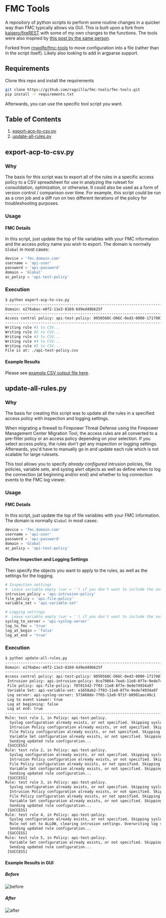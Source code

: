 # FMC Tools
A repository of python scripts to perform some routine changes in a quicker way than FMC typically allows via GUI. This is built upon a fork from [kaisero/fireREST](https://github.com/kaisero/fireREST) with some of my own changes to the functions. The tools were also inspired by [this post by the same person](http://dependencyhell.net/2017/08/27/Automating-ACP-Bulk-Changes/).

Forked from [rnwolfe/fmc-tools](https://github.com/rnwolfe/fmc-tools) to move configuration into a file (rather than in the script itself).  Likely also looking to add in argparse support.

## Requirements
Clone this repo and install the requirements
``` bash
git clone https://github.com/ragzilla/fmc-tools/fmc-tools.git
pip install -r requirements.txt
```
Afterwards, you can use the specific tool script you want.

## Table of Contents
1. [export-acp-to-csv.py](#export-acp-to-csvpy)
2. [update-all-rules.py](#update-all-rulespy)
## export-acp-to-csv.py
### Why
The basis for this script was to export all of the rules in a specific access policy to a CSV spreadsheet for use in analyzing the ruleset for consolidation, optimization, or otherwise. It could also be used as a form of version control / comparison over time. For example, this script could be run as a cron job and a diff run on two different iterations of the policy for troubleshooting purposes.
### Usage
#### FMC Details
In this script, just update the top of file variables with your FMC information and the access policy name you wish to export. The domain is normally `Global` in most cases: 
```python
device = 'fmc.domain.com'
username = 'api-user'
password = 'api-password'
domain = 'Global'
ac_policy = 'api-test-policy'
```

### Execution
```bash
$ python export-acp-to-csv.py
-------------------------------------------------------------------------------------
Domain: e276abec-e0f2-11e3-8169-6d9ed49b625f
-------------------------------------------------------------------------------------
Access control policy: api-test-policy: 0050568C-D66C-0ed3-0000-171798708124
-------------------------------------------------------------------------------------
Writing rule #1 to CSV...
Writing rule #2 to CSV...
Writing rule #3 to CSV...
Writing rule #4 to CSV...
Writing rule #5 to CSV...
File is at: ./api-test-policy.csv
```

#### Example Results
Please see [example CSV output file here](https://github.com/rnwolfe/fmc-tools/blob/master/api-test-policy.csv).
## update-all-rules.py
### Why
The basis for creating this script was to update all the rules in a specified access policy with inspection and logging settings.

When migrating a firewall to Firepower Threat Defense using the Firepower Management Center Migration Tool, the access rules are all converted to a pre-filter policy or an access policy depending on your selection. If you select access policy, the rules don't get any inspection or logging settings. Afterwards, you'd have to manually go in and update each rule which is not scalable for large rulesets.

This tool allows you to specify *already configured* intrusion policies, file policies, variable sets, and syslog alert objects as well as define when to log the connection (at beginning and/or end) and whether to log connection events to the FMC log viewer.
### Usage
#### FMC Details
In this script, just update the top of file variables with your FMC information. The domain is normally `Global` in most cases: 
```python
device = 'fmc.domain.com'
username = 'api-user'
password = 'api-password'
domain = 'Global'
ac_policy = 'api-test-policy'
```
#### Define Inspection and Logging Settings
Then specify the objects you want to apply to the rules, as well as the settings for the logging.
```python
# Inspection settings
#  Leave variable empty (var = '') if you don't want to include the setting
intrusion_policy = 'api-intrusion-policy'
file_policy = 'api-file-policy'
variable_set = 'api-variable-set'

# Logging settings
#  Leave variable empty (var = '') if you don't want to include the setting
syslog_to_server = 'api-syslog-server'
log_to_fmc = 'true'
log_at_begin = 'false'
log_at_end = 'true'
```

### Execution
```bash
$ python update-all-rules.py
-------------------------------------------------------------------------------------
Domain: e276abec-e0f2-11e3-8169-6d9ed49b625f
-------------------------------------------------------------------------------------
Access control policy: api-test-policy: 0050568C-D66C-0ed3-0000-171798708124
 Intrusion policy: api-intrusion-policy: 0ce70864-7eeb-11e8-8f7e-9ede74934a97
 File policy: api-file-policy: f0781542-7f03-11e8-8f7e-9ede74934a97
 Variable Set: api-variable-set: e1658ab2-7f03-11e8-8f7e-9ede74934a97
 Log server: api-syslog-server: 573468de-7f05-11e8-971f-b0981aec49c1
 Log to event viewer: true
 Log at beginning: false
 Log at end: true
-------------------------------------------------------------------------------------
Rule: test rule 1, in Policy: api-test-policy.
  Syslog configuration already exists, or not specified. Skipping syslog config.
  Intrusion Policy configuration already exists, or not specified. Skipping intrusion policy.
  File Policy configuration already exists, or not specified. Skipping file policy configuration.
  Variable Set configuration already exists, or not specified. Skipping variable set.
  Sending updated rule configuration...
 [SUCCESS]
Rule: test rule 2, in Policy: api-test-policy.
  Syslog configuration already exists, or not specified. Skipping syslog config.
  Intrusion Policy configuration already exists, or not specified. Skipping intrusion policy.
  File Policy configuration already exists, or not specified. Skipping file policy configuration.
  Variable Set configuration already exists, or not specified. Skipping variable set.
  Sending updated rule configuration...
 [SUCCESS]
Rule: test rule 3, in Policy: api-test-policy.
  Syslog configuration already exists, or not specified. Skipping syslog config.
  Intrusion Policy configuration already exists, or not specified. Skipping intrusion policy.
  File Policy configuration already exists, or not specified. Skipping file policy configuration.
  Variable Set configuration already exists, or not specified. Skipping variable set.
  Sending updated rule configuration...
 [SUCCESS]
Rule: test rule 4, in Policy: api-test-policy.
  Syslog configuration already exists, or not specified. Skipping syslog config.
  Rule not set to ALLOW, clearing intrusion settings. Overwriting log settings with log at beginning and send to event viewer.
  Sending updated rule configuration...
 [SUCCESS]
Rule: test rule 5, in Policy: api-test-policy.
  Variable Set configuration already exists, or not specified. Skipping variable set.
  Sending updated rule configuration...
 [SUCCESS]
```

#### Example Results in GUI
##### Before
![before](https://imgur.com/ELof6xB.png)

##### After
![after](https://imgur.com/Hk9Vzof.png)
